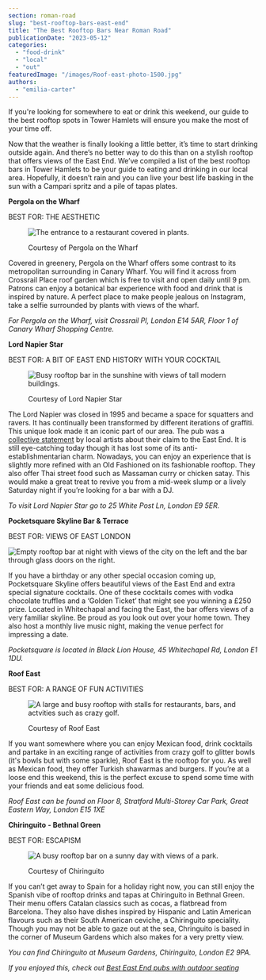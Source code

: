 ```yaml
---
section: roman-road
slug: "best-rooftop-bars-east-end"
title: "The Best Rooftop Bars Near Roman Road"
publicationDate: "2023-05-12"
categories: 
  - "food-drink"
  - "local"
  - "out"
featuredImage: "/images/Roof-east-photo-1500.jpg"
authors: 
  - "emilia-carter"
---
```


If you're looking for somewhere to eat or drink this weekend, our guide to the best rooftop spots in Tower Hamlets will ensure you make the most of your time off.

Now that the weather is finally looking a little better, it’s time to start drinking outside again. And there’s no better way to do this than on a stylish rooftop that offers views of the East End. We’ve compiled a list of the best rooftop bars in Tower Hamlets to be your guide to eating and drinking in our local area. Hopefully, it doesn’t rain and you can live your best life basking in the sun with a Campari spritz and a pile of tapas plates.

**Pergola on the Wharf**

BEST FOR: THE AESTHETIC 

<figure>

![The entrance to a restaurant covered in plants.](/images/Pergola-on-the-wharf-greenery-1500-1024x683.jpg)

<figcaption>

Courtesy of Pergola on the Wharf

</figcaption>

</figure>

Covered in greenery, Pergola on the Wharf offers some contrast to its metropolitan surrounding in Canary Wharf. You will find it across from Crossrail Place roof garden which is free to visit and open daily until 9 pm. Patrons can enjoy a botanical bar experience with food and drink that is inspired by nature. A perfect place to make people jealous on Instagram, take a selfie surrounded by plants with views of the wharf. 

_For Pergola on the Wharf, visit Crossrail Pl, London E14 5AR, Floor 1 of Canary Wharf Shopping Centre._

**Lord Napier Star**  

BEST FOR: A BIT OF EAST END HISTORY WITH YOUR COCKTAIL

<figure>

![Busy rooftop bar in the sunshine with views of tall modern buildings.](/images/Lord-Napier-Star-Rooftop-1500-1024x683.jpg)

<figcaption>

Courtesy of Lord Napier Star

</figcaption>

</figure>

The Lord Napier was closed in 1995 and became a space for squatters and ravers. It has continually been transformed by different iterations of graffiti. This unique look made it an iconic part of our area. The pub was a [collective statement](https://romanroadlondon.com/lord-napier-pub-hackney-wick-history/) by local artists about their claim to the East End. It is still eye-catching today though it has lost some of its anti-establishmentarian charm. Nowadays, you can enjoy an experience that is slightly more refined with an Old Fashioned on its fashionable rooftop. They also offer Thai street food such as Massaman curry or chicken satay. This would make a great treat to revive you from a mid-week slump or a lively Saturday night if you’re looking for a bar with a DJ.

_To visit Lord Napier Star go to 25 White Post Ln, London E9 5ER._

**Pocketsquare Skyline Bar & Terrace** 

BEST FOR: VIEWS OF EAST LONDON

![Empty rooftop bar at night with views of the city on the left and the bar through glass doors on the right.](/images/PocketSquare-Bar-1500-1024x683.jpg)

If you have a birthday or any other special occasion coming up, Pocketsquare Skyline offers beautiful views of the East End and extra special signature cocktails. One of these cocktails comes with vodka chocolate truffles and a ‘Golden Ticket’ that might see you winning a £250 prize. Located in Whitechapal and facing the East, the bar offers views of a very familiar skyline. Be proud as you look out over your home town. They also host a monthly live music night, making the venue perfect for impressing a date.

_Pocketsquare is located in Black Lion House, 45 Whitechapel Rd, London E1 1DU._

**Roof East**

BEST FOR: A RANGE OF FUN ACTIVITIES

<figure>

![A large and busy rooftop with stalls for restaurants, bars, and actvities such as crazy golf.](/images/Roof-east-photo-1500-1024x683.jpg)

<figcaption>

Courtesy of Roof East

</figcaption>

</figure>

If you want somewhere where you can enjoy Mexican food, drink cocktails and partake in an exciting range of activities from crazy golf to glitter bowls (it's bowls but with some sparkle), Roof East is the rooftop for you. As well as Mexican food, they offer Turkish shawarmas and burgers. If you’re at a loose end this weekend, this is the perfect excuse to spend some time with your friends and eat some delicious food.

_Roof East can be found on Floor 8, Stratford Multi-Storey Car Park, Great Eastern Way, London E15 1XE_

**Chiringuito** **\- Bethnal Green**

BEST FOR: ESCAPISM

<figure>

![A busy rooftop bar on a sunny day with views of a park.](/images/Chiringuito-1500-1024x683.jpg)

<figcaption>

Courtesy of Chiringuito

</figcaption>

</figure>

If you can’t get away to Spain for a holiday right now, you can still enjoy the Spanish vibe of rooftop drinks and tapas at Chiringuito in Bethnal Green. Their menu offers Catalan classics such as cocas, a flatbread from Barcelona. They also have dishes inspired by Hispanic and Latin American flavours such as their South American ceviche, a Chiringuito speciality. Though you may not be able to gaze out at the sea, Chringuito is based in the corner of Museum Gardens which also makes for a very pretty view.  

_You can find Chiringuito at Museum Gardens, Chiringuito, London E2 9PA._

_If you enjoyed this, check out [Best East End pubs with outdoor seating](https://romanroadlondon.com/best-beer-gardens/)_



